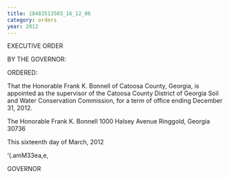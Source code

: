 ```yaml
---
title: 18483513503_16_12_06
category: orders
year: 2012
---
```

 

EXECUTIVE ORDER

BY THE GOVERNOR:

ORDERED:

That the Honorable Frank K. Bonnell of Catoosa County, Georgia,
is appointed as the supervisor of the Catoosa County District of
Georgia Soil and Water Conservation Commission, for a term of office
ending December 31, 2012.

The Honorable Frank K. Bonnell
1000 Halsey Avenue
Ringgold, Georgia 30736

This sixteenth day of March, 2012

‘(\.amM33ea,e,

GOVERNOR

